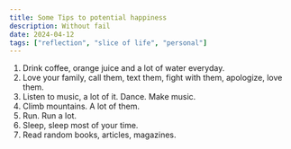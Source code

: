 ```yaml
---
title: Some Tips to potential happiness
description: Without fail
date: 2024-04-12
tags: ["reflection", "slice of life", "personal"]
---
```


1. Drink coffee, orange juice and a lot of water everyday.
2. Love your family, call them, text them, fight with them, apologize, love them.
3. Listen to music, a lot of it. Dance. Make music.
4. Climb mountains. A lot of them.
5. Run. Run a lot.
6. Sleep, sleep most of your time.
7. Read random books, articles, magazines.

